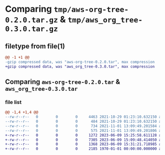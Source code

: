 # Comparing `tmp/aws-org-tree-0.2.0.tar.gz` & `tmp/aws_org_tree-0.3.0.tar.gz`

## filetype from file(1)

```diff
@@ -1 +1 @@
-gzip compressed data, was "aws-org-tree-0.2.0.tar", max compression
+gzip compressed data, was "aws_org_tree-0.3.0.tar", max compression
```

## Comparing `aws-org-tree-0.2.0.tar` & `aws_org_tree-0.3.0.tar`

### file list

```diff
@@ -1,4 +1,4 @@
--rw-r--r--   0        0        0     4463 2021-10-29 01:23:10.632150 aws-org-tree-0.2.0/aws_org_tree.py
--rw-r--r--   0        0        0      484 2021-10-29 01:23:10.632150 aws-org-tree-0.2.0/pyproject.toml
--rw-r--r--   0        0        0      734 2021-11-01 13:09:49.201584 aws-org-tree-0.2.0/setup.py
--rw-r--r--   0        0        0      575 2021-11-01 13:09:49.201806 aws-org-tree-0.2.0/PKG-INFO
+-rw-r--r--   0        0        0     1272 2023-06-09 15:25:58.611128 aws_org_tree-0.3.0/README.md
+-rw-r--r--   0        0        0     7305 2023-06-09 15:09:48.414050 aws_org_tree-0.3.0/aws_org_tree.py
+-rw-r--r--   0        0        0     1368 2023-06-09 15:31:21.718985 aws_org_tree-0.3.0/pyproject.toml
+-rw-r--r--   0        0        0     2185 1970-01-01 00:00:00.000000 aws_org_tree-0.3.0/PKG-INFO
```

